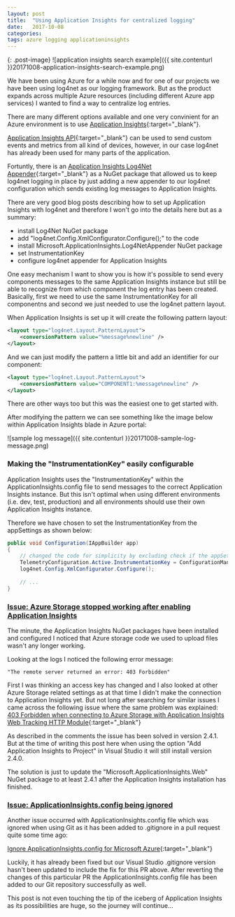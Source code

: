```yaml
---
layout: post
title:  "Using Application Insights for centralized logging"
date:   2017-10-08
categories: 
tags: azure logging applicationinsights
---
```


{: .post-image}
![application insights search example]({{ site.contenturl }}20171008-application-insights-search-example.png)

We have been using Azure for a while now and for one of our projects we have been using log4net as our logging framework.
But as the product expands across multiple Azure resources (including different Azure app services) I wanted to find
a way to centralize log entries.

<!--more-->

There are many different options available and one very convinient for an Azure environment is to use [Application Insights](https://docs.microsoft.com/en-us/azure/application-insights/app-insights-overview){:target="_blank"}.

[Application Insights API](https://docs.microsoft.com/en-us/azure/application-insights/app-insights-api-custom-events-metrics){:target="_blank"} can be used to send custom events and metrics from all kind of devices, 
however, in our case log4net has already been used for many parts of the application. 

Fortuntly, there is an [Application Insights Log4Net Appender](https://www.nuget.org/packages/Microsoft.ApplicationInsights.Log4NetAppender){:target="_blank"} as a NuGet package
that allowed us to keep log4net logging in place by just adding a new appender to our log4net configuration which sends existing log messages to Application Insights.

There are very good blog posts describing how to set up Application Insights with log4net and therefore I won't go into the details here but as a summary:
- install Log4Net NuGet package
- add "log4net.Config.XmlConfigurator.Configure();" to the code
- install Microsoft.ApplicationInsights.Log4NetAppender NuGet package
- set InstrumentationKey
- configure log4net appender for Application Insights

One easy mechanism I want to show you is how it's possible to send every components messages to the same Application Insights instance but still be able to recognize from which component
the log entry has been created.
Basically, first we need to use the same InstrumentationKey for all componentns and second we just needed to use the log4net pattern layout.

When Application Insights is set up it will create the following pattern layout:

```xml
<layout type="log4net.Layout.PatternLayout">
    <conversionPattern value="%message%newline" />
</layout>
```

And we can just modify the pattern a little bit and add an identifier for our component:
```xml
<layout type="log4net.Layout.PatternLayout">
    <conversionPattern value="COMPONENT1:%message%newline" />
</layout>
```

There are other ways too but this was the easiest one to get started with.

After modifying the pattern we can see something like the image below within Application Insights blade in Azure portal:

![sample log message]({{ site.contenturl }}20171008-sample-log-message.png)

### Making the "InstrumentationKey" easily configurable

Application Insights uses the "InstrumentationKey" within the ApplicationInsights.config file to send messages to the correct Application Insights instance.
But this isn't optimal when using different environments (i.e. dev, test, production) and all environments should use their own Application Insights instance.

Therefore we have chosen to set the InstrumentationKey from the appSettings as shown below:

```csharp
public void Configuration(IAppBuilder app)
{
    // changed the code for simplicity by excluding check if the appSettings key exists
    TelemetryConfiguration.Active.InstrumentationKey = ConfigurationManager.AppSettings["ApplicationInsightsInstrumentationKey"];
    log4net.Config.XmlConfigurator.Configure();
    
    // ...
}
```

### [Issue: Azure Storage stopped working after enabling Application Insights](#issue-azure-store-stopped-working-after-enabling-application-insights)

The minute, the Application Insights NuGet packages have been installed and configured I noticed that Azure storage code we used to upload files wasn't any longer working.

Looking at the logs I noticed the following error message:

```
"The remote server returned an error: 403 Forbidden"
```

First I was thinking an access key has changed and I also looked at other Azure Storage related settings as at that time I didn't make the connection to Application Insights yet.
But not long after searching for similar issues I came across the following issue where the same problem was explained:
[403 Forbidden when connecting to Azure Storage with Application Insights Web Tracking HTTP Module](https://github.com/Azure/azure-sdk-for-net/issues/3460){:target="_blank"}

As described in the comments the issue has been solved in version 2.4.1. But at the time of writing this post here when using the option "Add Application Insights to Project" in Visual Studio it will still install version 2.4.0.

The solution is just to update the "Microsoft.ApplicationInsights.Web" NuGet package to at least 2.4.1 after the Application Insights installation has finished.

### [Issue: ApplicationInsights.config being ignored](#issue-applicationinsights-config-being-ignored)

Another issue occurred with ApplicationInsights.config file which was ignored when using Git as it has been added to .gitignore in a pull request quite some time ago:

[Ignore ApplicationInsights.config for Microsoft Azure](https://github.com/github/gitignore/pull/1815){:target="_blank"} 

Luckily, it has already been fixed but our Visual Studio .gitignore version hasn't been updated to include the fix for this PR above. 
After reverting the changes of this particular PR the ApplicationInsights.config file has been added to our Git repository successfully as well.

This post is not even touching the tip of the iceberg of Application Insights as its possibilities are huge, so the journey will continue... 

